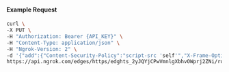 <!-- Code generated for API Clients. DO NOT EDIT. -->

#### Example Request

```bash
curl \
-X PUT \
-H "Authorization: Bearer {API_KEY}" \
-H "Content-Type: application/json" \
-H "Ngrok-Version: 2" \
-d '{"add":{"Content-Security-Policy":"script-src 'self'","X-Frame-Options":"DENY"},"enabled":true}' \
https://api.ngrok.com/edges/https/edghts_2yJQYjCPwVmnlgXbhvOWprj2ZNi/routes/edghtsrt_2yJQYn9R3MWhWQZpbjR2pJX7sTW/response_headers
```
